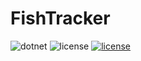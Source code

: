 # FishTracker
![dotnet](https://github.com/SuperNoob-Dev-Team/FishTracker/actions/workflows/dotnet.yml/badge.svg)
![license](https://img.shields.io/github/stars/SuperNoob-Dev-Team/FishTracker)
[![license](https://img.shields.io/badge/License-MIT-blue.svg)](https://github.com/SuperNoob-Dev-Team/FishTracker/blob/main/LICENSE.txt)